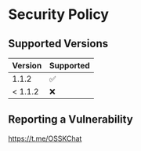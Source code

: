 # Security Policy

## Supported Versions

| Version | Supported          |
| ------- | ------------------ |
| 1.1.2   | :white_check_mark: |
| < 1.1.2 | :x:                |

## Reporting a Vulnerability

https://t.me/OSSKChat

